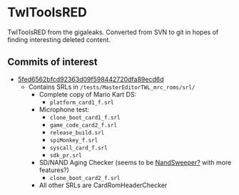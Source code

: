 # TwlToolsRED
TwlToolsRED from the gigaleaks. Converted from SVN to git in hopes of finding interesting deleted content.

## Commits of interest

- [5fed6562bfcd92363d09f598442720dfa89ecd6d](https://github.com/rvtr/TwlToolsRED/tree/5fed6562bfcd92363d09f598442720dfa89ecd6d/)
  * Contains SRLs in `/tests/MasterEditorTWL_mrc_roms/srl/`
    - Complete copy of Mario Kart DS:
      * `platform_card1_f.srl`
    - Microphone test:
      * `clone_boot_card1_f.srl`
      * `game_code_card2_f.srl`
      * `release_build.srl`
      * `spiMonkey_f.srl`
      * `syscall_card_f.srl`
      * `sdk_pr.srl`
    - SD/NAND Aging Checker (seems to be [NandSweeper?](https://randommeaninglesscharacters.com/dsidev/nandsweeper.html) with more features?)
      * `clone_boot_card2_f.srl`
    - All other SRLs are CardRomHeaderChecker
    
